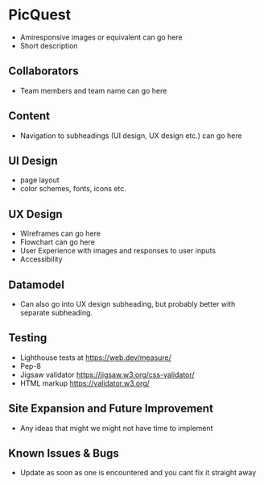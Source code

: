 # PicQuest
* Amiresponsive images or equivalent can go here
* Short description


## Collaborators
* Team members and team name can go here


## Content
* Navigation to subheadings (UI design, UX design etc.) can go here


## UI Design
* page layout
* color schemes, fonts, icons etc.


## UX Design
* Wireframes can go here
* Flowchart can go here
* User Experience with images and responses to user inputs
* Accessibility


## Datamodel
* Can also go into UX design subheading, but probably better with separate subheading.


## Testing
* Lighthouse tests at https://web.dev/measure/
* Pep-8
* Jigsaw validator https://jigsaw.w3.org/css-validator/
* HTML markup https://validator.w3.org/


## Site Expansion and Future Improvement
* Any ideas that might we might not have time to implement


## Known Issues & Bugs
* Update as soon as one is encountered and you cant fix it straight away
